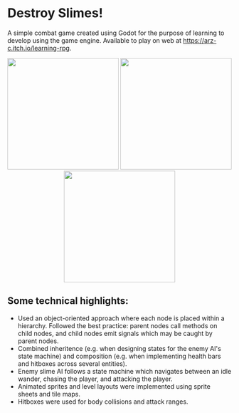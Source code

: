 # Destroy Slimes!
A simple combat game created using Godot for the purpose of learning to develop using the game engine. Available to play on web at https://arz-c.itch.io/learning-rpg.

<p align="center">
  <img src="https://github.com/user-attachments/assets/b4a600d1-b2da-4667-be43-cbec1343fbaa" width="250" height="250">
  <img src="https://github.com/user-attachments/assets/0ebd4d60-17cf-41b0-af7a-7958a302f834" width="250" height="250">
  <img src="https://github.com/user-attachments/assets/3a300919-0c9e-4b19-bdef-f0dc91705142" width="250" height="250">
</p>

## Some technical highlights:
- Used an object-oriented approach where each node is placed within a hierarchy. Followed the best practice: parent nodes call methods on child nodes, and child nodes emit signals which may be caught by parent nodes.
- Combined inheritence (e.g. when designing states for the enemy AI's state machine) and composition (e.g. when implementing health bars and hitboxes across several entities).
- Enemy slime AI follows a state machine which navigates between an idle wander, chasing the player, and attacking the player.
- Animated sprites and level layouts were implemented using sprite sheets and tile maps.
- Hitboxes were used for body collisions and attack ranges.
